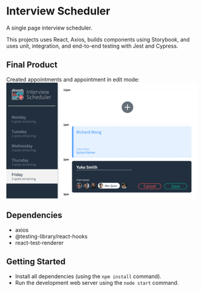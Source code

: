# Interview Scheduler
A single page interview scheduler.

This projects uses React, Axios, builds components using Storybook, and uses unit, integration, and end-to-end testing with Jest and Cypress.

## Final Product
Created appointments and appointment in edit mode:
!["Screenshot of desktop view"](https://github.com/j-nny/scheduler/blob/master/docs/Scheduler-edit.png)

## Dependencies
- axios
- @testing-library/react-hooks
- react-test-renderer

## Getting Started

- Install all dependencies (using the `npm install` command).
- Run the development web server using the `node start` command.
